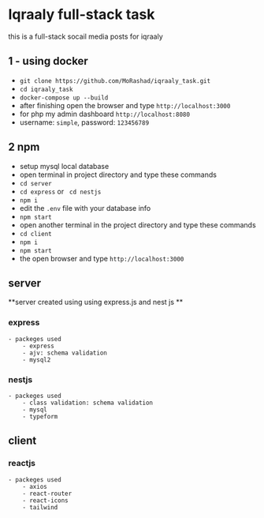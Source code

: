 # Iqraaly full-stack task

this is a full-stack socail media posts for iqraaly

## 1 - using docker

- `git clone https://github.com/MoRashad/iqraaly_task.git`
- `cd iqraaly_task`
- `docker-compose up --build`
- after finishing open the browser and type `http://localhost:3000`
- for php my admin dashboard `http://localhost:8080`
- username: `simple`, password: `123456789`

## 2 npm

- setup mysql local database
- open terminal in project directory and type these commands
- `cd server`
- `cd express` or ` cd nestjs`
- `npm i`
- edit the `.env` file with your database info
- `npm start`
- open another terminal in the project directory and type these commands
- `cd client`
- `npm i`
- `npm start`
- the open browser and type `http://localhost:3000`

## server

**server created using using express.js and nest js **

### express

    - packeges used
    	- express
    	- ajv: schema validation
    	- mysql2

### nestjs

    - packeges used
    	- class validation: schema validation
    	- mysql
    	- typeform

## client

### reactjs

    - packeges used
    	- axios
    	- react-router
    	- react-icons
    	- tailwind
